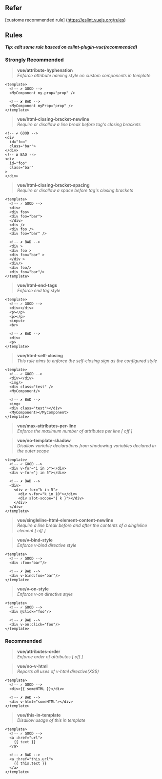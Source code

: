  ## Refer
[custome recommended rule] (https://eslint.vuejs.org/rules)

## Rules
<i><b>Tip: edit some rule baseed on eslint-plugin-vue(recommended)</b></i><br />

### Strongly Recommended
> <b>vue/attribute-hyphenation</b><br />
<i>Enforce attribute naming style on custom components in template</i>
```vue
<template>
  <!-- ✔ GOOD -->
  <MyComponent my-prop="prop" />

  <!-- ✘ BAD -->
  <MyComponent myProp="prop" />
</template>
```

> <b>vue/html-closing-bracket-newline</b><br />
<i>Require or disallow a line break before tag's closing brackets</i>
```vue
<!-- ✔ GOOD -->
<div
  id="foo"
  class="bar">
</div>
<!-- ✘ BAD -->
<div
  id="foo"
  class="bar"
>
</div>
```

> <b>vue/html-closing-bracket-spacing</b><br />
<i>Require or disallow a space before tag's closing brackets</i>
```vue
<template>
  <!-- ✓ GOOD -->
  <div>
  <div foo>
  <div foo="bar">
  </div>
  <div />
  <div foo />
  <div foo="bar" />

  <!-- ✗ BAD -->
  <div >
  <div foo >
  <div foo="bar" >
  </div >
  <div/>
  <div foo/>
  <div foo="bar"/>
</template>
```

> <b>vue/html-end-tags</b><br />
<i>Enforce end tag style</i>
```vue
<template>
  <!-- ✓ GOOD -->
  <div></div>
  <p></p>
  <p></p>
  <input>
  <br>

  <!-- ✗ BAD -->
  <div>
  <p>
</template>
```

> <b>vue/html-self-closing</b><br />
<i>This rule aims to enforce the self-closing sign as the configured style</i>
```vue
<template>
  <!-- ✓ GOOD -->
  <div></div>
  <img/>
  <div class="test" />
  <MyComponent/>

  <!-- ✗ BAD -->
  <img>
  <div class="test"></div>
  <MyComponent></MyComponent>
</template>
```

> <b>vue/max-attributes-per-line</b><br />
<i>Enforce the maximum number of attributes per line [ off ]</i>

> <b>vue/no-template-shadow</b><br />
<i>Disallow variable declarations from shadowing variables declared in the outer scope</i>
```vue
<template>
  <!-- ✓ GOOD -->
  <div v-for="i in 5"></div>
  <div v-for="j in 5"></div>

  <!-- ✗ BAD -->
  <div>
    <div v-for="k in 5">
      <div v-for="k in 10"></div>
      <div slot-scope="{ k }"></div>
    </div>
  </div>
</template>
```

> <b>vue/singleline-html-element-content-newline</b><br />
<i>Require a line break before and after the contents of a singleline element [ off ]</i>

> <b>vue/v-bind-style</b><br />
<i>Enforce v-bind directive style</i>
```vue
<template>
  <!-- ✓ GOOD -->
  <div :foo="bar"/>

  <!-- ✗ BAD -->
  <div v-bind:foo="bar"/>
</template>
```

> <b>vue/v-on-style</b><br />
<i>Enforce v-on directive style</i>
```vue
<template>
  <!-- ✓ GOOD -->
  <div @click="foo"/>

  <!-- ✗ BAD -->
  <div v-on:click="foo"/>
</template>
```

### Recommended
> <b>vue/attributes-order</b><br />
<i>Enforce order of attributes [ off ]</i>

> <b>vue/no-v-html</b><br />
<i>Reports all uses of v-html directive(XSS)</i>
```vue
<template>
  <!-- ✓ GOOD -->
  <div>{{ someHTML }}</div>

  <!-- ✗ BAD -->
  <div v-html="someHTML"></div>
</template>
```

> <b>vue/this-in-template</b><br />
<i>Disallow usage of this in template</i>
```vue
<template>
  <!-- ✓ GOOD -->
  <a :href="url">
    {{ text }}
  </a>
  
  <!-- ✗ BAD -->
  <a :href="this.url">
    {{ this.text }}
  </a>
</template>
```